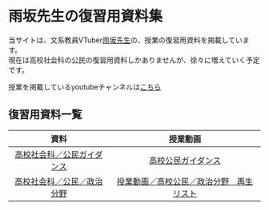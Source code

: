 # 雨坂先生の復習用資料集  
  
当サイトは、文系教員VTuber[雨坂先生](https://twitter.com/teacheramesaka)の、授業の復習用資料を掲載しています。  
現在は高校社会科の公民の復習用資料しかありませんが、徐々に増えていく予定です。  
  
授業を掲載しているyoutubeチャンネルは[こちら](https://www.youtube.com/channel/UCrht6vxr8hPElHXKxjyJEZA)  
  
  
## 復習用資料一覧  
  
|資料|授業動画|
|:----:|:----:|
|[高校社会科／公民ガイダンス](highscoolcivicsguidance.md)|[高校公民ガイダンス](https://www.youtube.com/watch?v=HRJkEYP2FC8)|  
|[高校社会科／公民／政治分野](https://teacheramesaka.github.io/highschoolpolitics/)|[授業動画／高校公民／政治分野　再生リスト](https://www.youtube.com/playlist?list=PLOdKiaJAYzERndOIxrbdbhSC4GhkUZW_O)|  

  
  
  